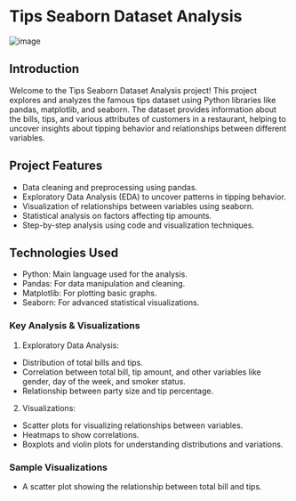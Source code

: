 # Tips Seaborn Dataset Analysis
![image](https://github.com/user-attachments/assets/8f04e83b-f403-4f7f-be8c-ce49090e8958)

## Introduction

Welcome to the Tips Seaborn Dataset Analysis project! This project explores and analyzes the famous tips dataset using Python libraries like pandas, matplotlib, and seaborn. The dataset provides information about the bills, tips, and various attributes of customers in a restaurant, helping to uncover insights about tipping behavior and relationships between different variables.

## Project Features
* Data cleaning and preprocessing using pandas.
* Exploratory Data Analysis (EDA) to uncover patterns in tipping behavior.
* Visualization of relationships between variables using seaborn.
* Statistical analysis on factors affecting tip amounts.
* Step-by-step analysis using code and visualization techniques.

## Technologies Used
* Python: Main language used for the analysis.
* Pandas: For data manipulation and cleaning.
* Matplotlib: For plotting basic graphs.
* Seaborn: For advanced statistical visualizations.

### Key Analysis & Visualizations
1) Exploratory Data Analysis:

* Distribution of total bills and tips.
* Correlation between total bill, tip amount, and other variables like gender, day of the week, and smoker status.
* Relationship between party size and tip percentage.

2) Visualizations:

* Scatter plots for visualizing relationships between variables.
* Heatmaps to show correlations.
* Boxplots and violin plots for understanding distributions and variations.

### Sample Visualizations

* A scatter plot showing the relationship between total bill and tips.
